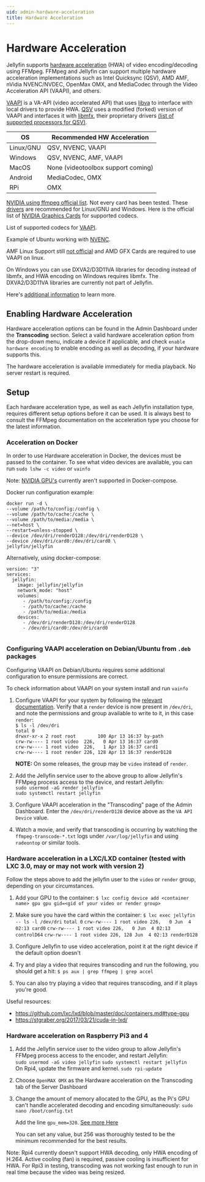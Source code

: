 ```yaml
---
uid: admin-hardware-acceleration
title: Hardware Acceleration
---
```



# Hardware Acceleration

Jellyfin supports [hardware acceleration](https://trac.ffmpeg.org/wiki/HWAccelIntro) (HWA) of video encoding/decoding using FFMpeg. FFMpeg and Jellyfin can support multiple hardware acceleration implementations such as Intel Quicksync (QSV), AMD AMF, nVidia NVENC/NVDEC, OpenMax OMX, and MediaCodec through the Video Acceleration API (VAAPI), and others.

[VAAPI](https://en.wikipedia.org/wiki/Video_Acceleration_API) is a VA-API (video accelerated API) that uses [libva](https://github.com/intel/libva/blob/master/README.md) to interface with local drivers to provide HWA. [QSV](https://trac.ffmpeg.org/wiki/Hardware/QuickSync) uses a modified (forked) version of VAAPI and interfaces it with [libmfx](https://github.com/intel/media-driver/blob/master/README.md), their proprietary drivers [(list of supported processors for QSV)](https://ark.intel.com/content/www/us/en/ark.html#@Processors).

OS | Recommended HW Acceleration
------------ | -------------
Linux/GNU | QSV, NVENC, VAAPI 
Windows | QSV, NVENC, AMF, VAAPI
MacOS | None (videotoolbox support coming)
Android | MediaCodec, OMX
RPi | OMX

[NVIDIA using ffmpeg official list](https://developer.nvidia.com/ffmpeg). Not every card has been tested. These [drivers](https://github.com/keylase/nvidia-patch) are recommended for Linux/GNU and Windows. Here is the official list of [NVIDIA Graphics Cards](https://developer.nvidia.com/video-encode-decode-gpu-support-matrix) for supported codecs. 

List of supported codecs for [VAAPI](https://wiki.archlinux.org/index.php/Hardware_video_acceleration#Comparison_tables).

Example of Ubuntu working with [NVENC](https://www.reddit.com/r/jellyfin/comments/amuyba/nvenc_nvdec_working_in_jellyfin_on_ubuntu_server/).

AMF Linux Support still [not official](https://github.com/GPUOpen-LibrariesAndSDKs/AMF/issues/4) and AMD GFX Cards are required to use VAAPI on linux.

On Windows you can use DXVA2/D3D11VA libraries for decoding instead of libmfx, and HWA encoding on Windows requires libmfx. The DXVA2/D3D11VA libraries are currently not part of Jellyfin. 

Here's [additional information](https://github.com/Artiume/jellyfin-docs/blob/master/general/wiki/main.md) to learn more. 

## Enabling Hardware Acceleration

Hardware acceleration options can be found in the Admin Dashboard under the **Transcoding** section. Select a valid hardware acceleration option from the drop-down menu, indicate a device if applicable, and check `enable hardware encoding` to enable encoding as well as decoding, if your hardware supports this.

The hardware acceleration is available immediately for media playback. No server restart is required.

## Setup

Each hardware acceleration type, as well as each Jellyfin installation type, requires different setup options before it can be used. It is always best to consult the FFMpeg documentation on the acceleration type you choose for the latest information.

### Acceleration on Docker

In order to use Hardware acceleration in Docker, the devices must be passed to the container. To see what video devices are available, you can run `sudo lshw -c video` or `vainfo`

Note: [NVIDIA GPU's](https://github.com/docker/compose/issues/6691) currently aren't supported in Docker-compose. 

 Docker run configuration example:
 
   `docker run -d \`  
    `--volume /path/to/config:/config \`  
    `--volume /path/to/cache:/cache \`  
    `--volume /path/to/media:/media \`  
    `--net=host \`  
    `--restart=unless-stopped \`  
    `--device /dev/dri/renderD128:/dev/dri/renderD128 \`  
    `--device /dev/dri/card0:/dev/dri/card0 \`  
    `jellyfin/jellyfin`
  
Alternatively, using docker-compose:  

```
version: "3"  
services:  
  jellyfin:  
    image: jellyfin/jellyfin
    network_mode: "host"  
    volumes:  
      - /path/to/config:/config  
      - /path/to/cache:/cache  
      - /path/to/media:/media  
    devices: 
      - /dev/dri/renderD128:/dev/dri/renderD128
      - /dev/dri/card0:/dev/dri/card0
      
```

### Configuring VAAPI acceleration on Debian/Ubuntu from `.deb` packages

Configuring VAAPI on Debian/Ubuntu requires some additional configuration to ensure permissions are correct.

To check information about VAAPI on your system install and run `vainfo`

1. Configure VAAPI for your system by following the [relevant documentation](https://wiki.archlinux.org/index.php/Hardware_video_acceleration). Verify that a `render` device is now present in `/dev/dri`, and note the permissions and group available to write to it, in this case `render`:  
    `$ ls -l /dev/dri`  
    `total 0`  
    `drwxr-xr-x 2 root root        100 Apr 13 16:37 by-path`  
    `crw-rw---- 1 root video  226,   0 Apr 13 16:37 card0`  
    `crw-rw---- 1 root video  226,   1 Apr 13 16:37 card1`  
    `crw-rw---- 1 root render 226, 128 Apr 13 16:37 renderD128`  

    **NOTE:** On some releases, the group may be `video` instead of `render`.

2. Add the Jellyfin service user to the above group to allow Jellyfin's FFMpeg process access to the device, and restart Jellyfin:  
    `sudo usermod -aG render jellyfin`  
    `sudo systemctl restart jellyfin`  

3. Configure VAAPI acceleration in the "Transcoding" page of the Admin Dashboard. Enter the `/dev/dri/renderD128` device above as the `VA API Device` value.

4. Watch a movie, and verify that transcoding is occurring by watching the `ffmpeg-transcode-*.txt` logs under `/var/log/jellyfin` and using `radeontop` or similar tools.

### Hardware acceleration in a LXC/LXD container (tested with LXC 3.0, may or may not work with version 2)

Follow the steps above to add the jellyfin user to the `video` or `render` group, depending on your circumstances.

1. Add your GPU to the container:
    `$ lxc config device add <container name> gpu gpu gid=<gid of your video or render group>`

2. Make sure you have the card within the container:
    `$ lxc exec jellyfin -- ls -l /dev/dri`
    `total 0`
    `crw-rw---- 1 root video 226,   0 Jun  4 02:13 card0`
    `crw-rw---- 1 root video 226,   0 Jun  4 02:13 controlD64`
    `crw-rw---- 1 root video 226, 128 Jun  4 02:13 renderD128`

3. Configure Jellyfin to use video acceleration, point it at the right device if the default option doesn't

4. Try and play a video that requires transcoding and run the following, you should get a hit:
   `$ ps aux | grep ffmpeg | grep accel`

5. You can also try playing a video that requires transcoding, and if it plays you're good.

Useful resources:
- https://github.com/lxc/lxd/blob/master/doc/containers.md#type-gpu
- https://stgraber.org/2017/03/21/cuda-in-lxd/

### Hardware acceleration on Raspberry Pi3 and 4
1. Add the Jellyfin service user to the video group to allow Jellyfin's FFMpeg process access to the encoder, and restart Jellyfin:  
    `sudo usermod -aG video jellyfin`
    `sudo systemctl restart jellyfin`   
    On Rpi4, update the firmware and kernel.
    `sudo rpi-update`   
2. Choose `OpenMAX OMX` as the Hardware acceleration on the Transcoding tab of the Server Dashboard
3. Change the amount of memory allocated to the GPU, as the Pi's GPU can't handle accelerated decoding and encoding simultaneously:
    `sudo nano /boot/config.txt`
    
    Add the line `gpu_mem=320`. [See more Here](https://www.raspberrypi.org/documentation/configuration/config-txt/)
    
    You can set any value, but 256 was thoroughly tested to be the minimum recommended for the best results.

Note:  Rpi4 currently doesn't support HWA decoding, only HWA encoding of H.264. Active cooling (fan) is required, passive cooling is insufficient for HWA. For Rpi3 in testing, transcoding was not working fast enough to run in real time because the video was being resized.
